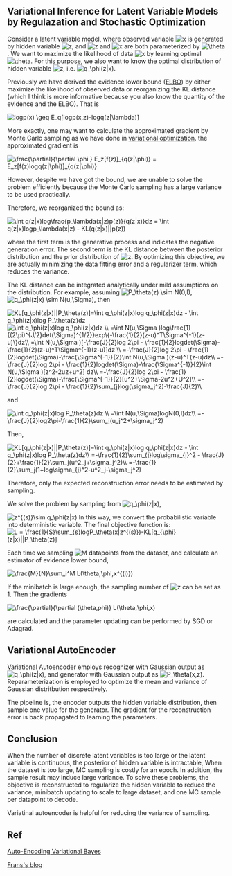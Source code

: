 ## Variational Inference for Latent Variable Models by Regulazation and Stochastic Optimization


Consider a latent variable model, where observed variable <img src="https://latex.codecogs.com/gif.latex?x" title="x" />  is generated by hidden variable <img src="https://latex.codecogs.com/gif.latex?z" title="z" />, and <img src="https://latex.codecogs.com/gif.latex?z" title="z" /> and <img src="https://latex.codecogs.com/gif.latex?x" title="x" /> are both parameterized by  <img src="https://latex.codecogs.com/gif.latex?\theta" title="\theta" />. We want to maximize the likelihood of data <img src="https://latex.codecogs.com/gif.latex?x" title="x" />  by learning optimal <img src="https://latex.codecogs.com/gif.latex?\theta" title="\theta" />. For this purpose, we also want to know the optimal distribution of hidden variable <img src="https://latex.codecogs.com/gif.latex?z" title="z" />, i.e. <img src="https://latex.codecogs.com/gif.latex?q_\phi(z|x)" title="q_\phi(z|x)" />.

Previously we have derived the evidence lower bound ([ELBO](https://github.com/Scott-Alex/Machine-Learning-Wiki/blob/master/Variational%20Inference.md)) by either maximize the likelihood of observed data or reorganizing the KL distance (which I think is more informative because you also know the quantity of the evidence and the ELBO).  That is 

<!--logp(x) \geq E_q[logp(x,z)-logq(z|\lambda)]-->
<img src="https://latex.codecogs.com/gif.latex?logp(x)&space;\geq&space;E_q[logp(x,z)-logq(z|\lambda)]" title="logp(x) \geq E_q[logp(x,z)-logq(z|\lambda)]" />

More exactly, one may want to calculate the approximated gradient by Monte Carlo sampling as we have done in [variational optimization](https://github.com/Scott-Alex/Machine-Learning-Wiki/blob/master/Variational%20Optimization.md). the approximated gradient is 
<!--\frac{\partial}{\partial \phi } E_z[f(z)]_{q(z|\phi)} = E_z[f(z)logq(z|\phi)]_{q(z|\phi)}-->
<img src="https://latex.codecogs.com/gif.latex?\frac{\partial}{\partial&space;\phi&space;}&space;E_z[f(z)]_{q(z|\phi)}&space;=&space;E_z[f(z)logq(z|\phi)]_{q(z|\phi)}" title="\frac{\partial}{\partial \phi } E_z[f(z)]_{q(z|\phi)} = E_z[f(z)logq(z|\phi)]_{q(z|\phi)}" />

However, despite we have got the bound, we are unable to solve the problem efficiently because the Monte Carlo sampling has a large variance to be used practically.

Therefore, we reorganized the bound as:
<!--\int q(z|x)log\frac{p_\lambda(x|z)p(z)}{q(z|x)}dz = \int q(z|x)logp_\lambda(x|z) - KL(q(z|x)||p(z))-->
<img src="https://latex.codecogs.com/gif.latex?\int&space;q(z|x)log\frac{p_\lambda(x|z)p(z)}{q(z|x)}dz&space;=&space;\int&space;q(z|x)logp_\lambda(x|z)&space;-&space;KL(q(z|x)||p(z))" title="\int q(z|x)log\frac{p_\lambda(x|z)p(z)}{q(z|x)}dz = \int q(z|x)logp_\lambda(x|z) - KL(q(z|x)||p(z))" />

where the first term is the generative process and indicates the negative generation error.
The second term is the KL distance between the posterior distribution and the prior distribution of <img src="https://latex.codecogs.com/gif.latex?z" title="z" />. By optimizing this objective, we are actually minimizing the data fitting error and a regularizer term, which reduces the variance.

The KL distance can be integrated analytically under mild assumptions on the distribution. 
For example, assuming <!--P_\theta(z) \sim N(0,I)--> <img src="https://latex.codecogs.com/gif.latex?P_\theta(z)&space;\sim&space;N(0,I)" title="P_\theta(z) \sim N(0,I)" />, <!--q_\phi(z|x) \sim N(u,\Sigma)--> <img src="https://latex.codecogs.com/gif.latex?q_\phi(z|x)&space;\sim&space;N(u,\Sigma)" title="q_\phi(z|x) \sim N(u,\Sigma)" />, then 

<!--KL[q_\phi(z|x)||P_\theta(z)]=\int q_\phi(z|x)log q_\phi(z|x)dz - \int q_\phi(z|x)log P_\theta(z)dz-->
<img src="https://latex.codecogs.com/gif.latex?KL[q_\phi(z|x)||P_\theta(z)]=\int&space;q_\phi(z|x)log&space;q_\phi(z|x)dz&space;-&space;\int&space;q_\phi(z|x)log&space;P_\theta(z)dz" title="KL[q_\phi(z|x)||P_\theta(z)]=\int q_\phi(z|x)log q_\phi(z|x)dz - \int q_\phi(z|x)log P_\theta(z)dz" />

<!--\int q_\phi(z|x)log q_\phi(z|x)dz \\
=\int N(u,\Sigma )log\frac{1}{(2\pi)^{J/2}det(\Sigma)^{1/2}}exp\{-\frac{1}{2}(z-u)^T\Sigma^{-1}(z-u)\}dz\\
=\int N(u,\Sigma )[-\frac{J}{2}log 2\pi - \frac{1}{2}logdet(\Sigma)-\frac{1}{2}(z-u)^T\Sigma^{-1}(z-u)]dz \\
=-\frac{J}{2}log 2\pi - \frac{1}{2}logdet(\Sigma)-\frac{\Sigma^{-1}}{2}\int N(u,\Sigma )(z-u)^T(z-u)dz\\
=-\frac{J}{2}log 2\pi - \frac{1}{2}logdet(\Sigma)-\frac{\Sigma^{-1}}{2}\int N(u,\Sigma )[z^2-2uz+u^2] dz\\
=-\frac{J}{2}log 2\pi - \frac{1}{2}logdet(\Sigma)-\frac{\Sigma^{-1}}{2}[u^2+\Sigma-2u^2+U^2]\\
=-\frac{J}{2}log 2\pi - \frac{1}{2}\sum_{j}log(\sigma_j^2)-\frac{J}{2}\\-->
<img src="https://latex.codecogs.com/gif.latex?\int&space;q_\phi(z|x)log&space;q_\phi(z|x)dz&space;\\&space;=\int&space;N(u,\Sigma&space;)log\frac{1}{(2\pi)^{J/2}det(\Sigma)^{1/2}}exp\{-\frac{1}{2}(z-u)^T\Sigma^{-1}(z-u)\}dz\\&space;=\int&space;N(u,\Sigma&space;)[-\frac{J}{2}log&space;2\pi&space;-&space;\frac{1}{2}logdet(\Sigma)-\frac{1}{2}(z-u)^T\Sigma^{-1}(z-u)]dz&space;\\&space;=-\frac{J}{2}log&space;2\pi&space;-&space;\frac{1}{2}logdet(\Sigma)-\frac{\Sigma^{-1}}{2}\int&space;N(u,\Sigma&space;)(z-u)^T(z-u)dz\\&space;=-\frac{J}{2}log&space;2\pi&space;-&space;\frac{1}{2}logdet(\Sigma)-\frac{\Sigma^{-1}}{2}\int&space;N(u,\Sigma&space;)[z^2-2uz&plus;u^2]&space;dz\\&space;=-\frac{J}{2}log&space;2\pi&space;-&space;\frac{1}{2}logdet(\Sigma)-\frac{\Sigma^{-1}}{2}[u^2&plus;\Sigma-2u^2&plus;U^2]\\&space;=-\frac{J}{2}log&space;2\pi&space;-&space;\frac{1}{2}\sum_{j}log(\sigma_j^2)-\frac{J}{2}\\" title="\int q_\phi(z|x)log q_\phi(z|x)dz \\ =\int N(u,\Sigma )log\frac{1}{(2\pi)^{J/2}det(\Sigma)^{1/2}}exp\{-\frac{1}{2}(z-u)^T\Sigma^{-1}(z-u)\}dz\\ =\int N(u,\Sigma )[-\frac{J}{2}log 2\pi - \frac{1}{2}logdet(\Sigma)-\frac{1}{2}(z-u)^T\Sigma^{-1}(z-u)]dz \\ =-\frac{J}{2}log 2\pi - \frac{1}{2}logdet(\Sigma)-\frac{\Sigma^{-1}}{2}\int N(u,\Sigma )(z-u)^T(z-u)dz\\ =-\frac{J}{2}log 2\pi - \frac{1}{2}logdet(\Sigma)-\frac{\Sigma^{-1}}{2}\int N(u,\Sigma )[z^2-2uz+u^2] dz\\ =-\frac{J}{2}log 2\pi - \frac{1}{2}logdet(\Sigma)-\frac{\Sigma^{-1}}{2}[u^2+\Sigma-2u^2+U^2]\\ =-\frac{J}{2}log 2\pi - \frac{1}{2}\sum_{j}log(\sigma_j^2)-\frac{J}{2}\\" />

and

<!-- \int q_\phi(z|x)log P_\theta(z)dz \\
=\int N(u,\Sigma)logN(0,I)dz\\
=-\frac{J}{2}log2\pi-\frac{1}{2}\sum_j(u_j^2+\sigma_j^2)-->
<img src="https://latex.codecogs.com/gif.latex?\int&space;q_\phi(z|x)log&space;P_\theta(z)dz&space;\\&space;=\int&space;N(u,\Sigma)logN(0,I)dz\\&space;=-\frac{J}{2}log2\pi-\frac{1}{2}\sum_j(u_j^2&plus;\sigma_j^2)" title="\int q_\phi(z|x)log P_\theta(z)dz \\ =\int N(u,\Sigma)logN(0,I)dz\\ =-\frac{J}{2}log2\pi-\frac{1}{2}\sum_j(u_j^2+\sigma_j^2)" />

Then,
<!--KL[q_\phi(z|x)||P_\theta(z)]=\int q_\phi(z|x)log q_\phi(z|x)dz - \int q_\phi(z|x)log P_\theta(z)dz\\
=-\frac{1}{2}\sum_{j}log\sigma_{j}^2 - \frac{J}{2}+\frac{1}{2}\sum_j(u^2_j+\sigma_j^2)\\
=-\frac{1}{2}\sum_j(1+log\sigma_{j}^2-u^2_j-\sigma_j^2)-->
<img src="https://latex.codecogs.com/gif.latex?KL[q_\phi(z|x)||P_\theta(z)]=\int&space;q_\phi(z|x)log&space;q_\phi(z|x)dz&space;-&space;\int&space;q_\phi(z|x)log&space;P_\theta(z)dz\\&space;=-\frac{1}{2}\sum_{j}log\sigma_{j}^2&space;-&space;\frac{J}{2}&plus;\frac{1}{2}\sum_j(u^2_j&plus;\sigma_j^2)\\&space;=-\frac{1}{2}\sum_j(1&plus;log\sigma_{j}^2-u^2_j-\sigma_j^2)" title="KL[q_\phi(z|x)||P_\theta(z)]=\int q_\phi(z|x)log q_\phi(z|x)dz - \int q_\phi(z|x)log P_\theta(z)dz\\ =-\frac{1}{2}\sum_{j}log\sigma_{j}^2 - \frac{J}{2}+\frac{1}{2}\sum_j(u^2_j+\sigma_j^2)\\ =-\frac{1}{2}\sum_j(1+log\sigma_{j}^2-u^2_j-\sigma_j^2)" />

Therefore, only the expected reconstruction error needs to be estimated by sampling.

We solve the problem by sampling from <img src="https://latex.codecogs.com/gif.latex?q_\phi(z|x)" title="q_\phi(z|x)" />,
<!--z^{(s)}\sim q_\phi(z|x)-->
<img src="https://latex.codecogs.com/gif.latex?z^{(s)}\sim&space;q_\phi(z|x)" title="z^{(s)}\sim q_\phi(z|x)" />
In this way, we convert the probabilistic variable into deterministic variable.
The final objective function is:
<!--L = \frac{1}{S}\sum_{s}logP_\theta(x|z^{(s)})-KL[q_{\phi}(z|x)||P_\theta(z)]-->
<img src="https://latex.codecogs.com/gif.latex?L&space;=&space;\frac{1}{S}\sum_{s}logP_\theta(x|z^{(s)})-KL[q_{\phi}(z|x)||P_\theta(z)]" title="L = \frac{1}{S}\sum_{s}logP_\theta(x|z^{(s)})-KL[q_{\phi}(z|x)||P_\theta(z)]" />

Each time we sampling <img src="https://latex.codecogs.com/gif.latex?M" title="M" /> datapoints from the dataset, and calculate an estimator of evidence lower bound,
<!--\frac{M}{N}\sum_i^M L(\theta,\phi,x^{(i)})-->
<img src="https://latex.codecogs.com/gif.latex?\frac{M}{N}\sum_i^M&space;L(\theta,\phi,x^{(i)})" title="\frac{M}{N}\sum_i^M L(\theta,\phi,x^{(i)})" />

If the minibatch is large enough, the sampling number of <img src="https://latex.codecogs.com/gif.latex?z" title="z" /> can be set as 1.
Then the gradients 

<img src="https://latex.codecogs.com/gif.latex?\frac{\partial}{\partial&space;(\theta,phi)}&space;L(\theta,\phi,x)" title="\frac{\partial}{\partial (\theta,phi)} L(\theta,\phi,x)" />

 are calculated and the parameter updating can be performed by SGD or Adagrad.

## Variational AutoEncoder
Variational Autoencoder employs recognizer with Gaussian output as <img src="https://latex.codecogs.com/gif.latex?q_\phi(z|x)" title="q_\phi(z|x)" />, and generator with Gaussian output as <img src="https://latex.codecogs.com/gif.latex?P_\theta(x,z)" title="P_\theta(x,z)" />. Reparameterization is employed to optimize the mean and variance of Gaussian distritbution respectively.

The pipeline is, the encoder outputs the hidden variable distribution, then sample one value for the generator. The gradient for the reconstruction error is back propagated to learning the parameters.


## Conclusion
When the number of discrete latent variables is too large or the latent variable is continuous, the posterior of hidden variable is intractable, When the dataset is too large, MC sampling is costly for an epoch. In addition, the sample result may induce large variance. To solve these problems,  the objective is reconstructed to regularize the hidden variable to reduce the variance, minibatch updating to scale to large dataset, and one MC sample per datapoint to decode.

Variatinal autoencoder is helpful for reducing the variance of sampling.

## Ref
[Auto-Encoding Variational Bayes](https://arxiv.org/pdf/1312.6114.pdf)

[Frans's blog](http://kvfrans.com/a-intuitive-explanation-of-natural-gradient-descent/)
